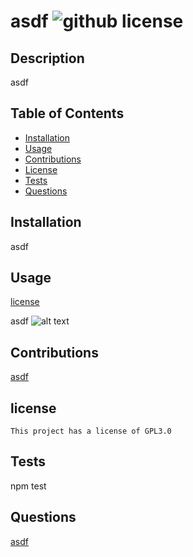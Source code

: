 
  # asdf ![github license](https://img.shields.io/badge/license-GPL3.0-blue.svg)
  
  ## Description
  asdf

  ## Table of Contents
  * [Installation](#installation)
  * [Usage](#usage)
  * [Contributions](#contributions)
  * [License](#license)
  * [Tests](#tests)
  * [Questions](#questions)

  ## Installation
  asdf

  ## Usage
  
 [license](#license)

  asdf
  ![alt text](./assets/images/asdf)

  ## Contributions
  [asdf](https://github.com/asdf)

  ## license
    This project has a license of GPL3.0

  ## Tests
  npm test

  ## Questions
  [asdf](https://github.com/asdf)

